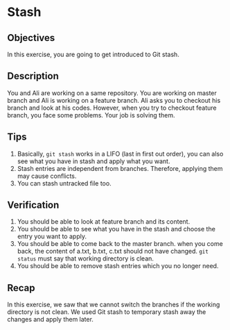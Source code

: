 # Stash

## Objectives
In this exercise, you are going to get introduced to Git stash.

## Description
You and Ali are working on a same repository. You are working on master branch and Ali is working on a feature branch. Ali asks you to checkout his branch and look at his codes. However, when you try to checkout feature branch, you face some problems. Your job is solving them.

## Tips
1. Basically, `git stash` works in a LIFO (last in first out order), you can also see what you have in stash and apply what you want.
2. Stash entries are independent from branches. Therefore, applying them may cause conflicts.
3. You can stash untracked file too.

## Verification
1. You should be able to look at feature branch and its content.
2. You should be able to see what you have in the stash and choose the entry you want to apply.
3. You should be able to come back to the master branch. when you come back, the content of a.txt, b.txt, c.txt should not have changed. `git status` must say that working directory is clean.
4. You should be able to remove stash entries which you no longer need.

## Recap
In this exercise, we saw that we cannot switch the branches if the working directory is not clean. We used Git stash to temporary stash away the changes and apply them later.
